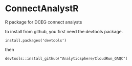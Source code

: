 # ConnectAnalystR
R package for DCEG connect analysts

to install from github, you first need the devtools package.
```
install.packages('devtools')
```
then 
```
devtools::install_github("Analyticsphere/CloudRun_QAQC")

```

